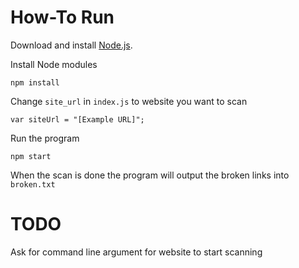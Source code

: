 #  How-To Run

Download and install [Node.js](https://nodejs.org/).

Install Node modules
```
npm install
```

Change `site_url` in  `index.js` to website you want to scan
```
var siteUrl = "[Example URL]";
```

Run the program
```
npm start
```

When the scan is done the program will output the broken links into `broken.txt`

# TODO

Ask for command line argument for website to start scanning